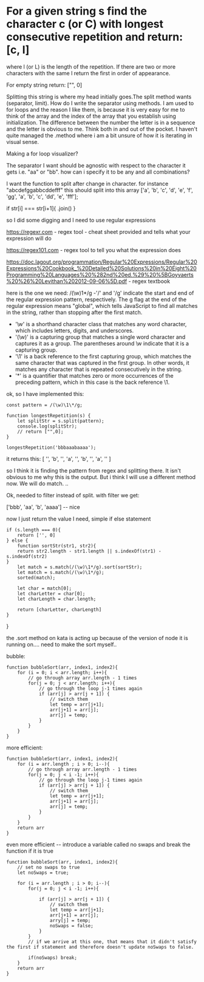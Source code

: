 # For a given string s find the character c (or C) with longest consecutive repetition and return: [c, l]

where l (or L) is the length of the repetition. If there are two or more characters with the same l return the first in order of appearance.

For empty string return: ["", 0]

Splitting this string is where my head initially goes.The split method wants (separator, limit). How do I write the separator using methods. I am used to for loops and the reason I like them, is because it is very easy for me to think of the array and the index of the array that you establish using initialization. The difference between the number the letter is in a sequence and the letter is obvious to me. Think both in and out of the pocket. I haven't quite managed the .method where i am a bit unsure of how it is iterating in visual sense.

Making a for loop visualizer?

The separator I want should be agnostic with respect to the character it gets i.e. "aa" or "bb". how can i specify it to be any and all combinations?

I want the function to split after change in character. for instance
"abcdefggabbcddefff"
this should split into this array
['a', 'b', 'c', 'd', 'e', 'f', 'gg', 'a', 'b', 'c', 'dd', 'e', 'fff'];

if str[i] === str[i+1]{
.join()
}

so I did some digging and I need to use regular expressions

<https://regexr.com> - regex tool - cheat sheet provided and tells what your expression will do

<https://regex101.com> - regex tool to tell you what the expression does

<https://doc.lagout.org/programmation/Regular%20Expressions/Regular%20Expressions%20Cookbook_%20Detailed%20Solutions%20in%20Eight%20Programming%20Languages%20%282nd%20ed.%29%20%5BGoyvaerts%20%26%20Levithan%202012-09-06%5D.pdf> - regex textbook

here is the one we need: /(\w)1\*/g
-'/' and '/g' indicate the start and end of the regular expression pattern, respectively. The g flag at the end of the regular expression means "global", which tells JavaScript to find all matches in the string, rather than stopping after the first match.

- '\w' is a shorthand character class that matches any word character, which includes letters, digits, and underscores.
- '(\w)' is a capturing group that matches a single word character and captures it as a group. The parentheses around \w indicate that it is a capturing group.
- '\1' is a back reference to the first capturing group, which matches the same character that was captured in the first group. In other words, it matches any character that is repeated consecutively in the string.
- '\*' is a quantifier that matches zero or more occurrences of the preceding pattern, which in this case is the back reference \1.

ok, so I have implemented this:

    const pattern = /(\w)\1\*/g;

    function longestRepetition(s) {
        let splitStr = s.split(pattern);
        console.log(splitStr);
        // return ["",0];
    }

    longestRepetition('bbbaaabaaaa');

it returns this:
[
'', 'b', '', 'a',
'', 'b', '', 'a',
''
]

so I think it is finding the pattern from regex and splitting there. It isn't obvious to me why this is the output. But i think I will use a different method now. We will do match. ..

Ok, needed to filter instead of split. with filter we get:

['bbb', 'aa', 'b', 'aaaa'] -- nice

now I just return the value I need, simple if else statement

    if (s.length === 0){
        return ['', 0]
    } else {
        function sortStr(str1, str2){
        return str2.length - str1.length || s.indexOf(str1) - s.indexOf(str2)
    }
        let match = s.match(/(\w)\1*/g).sort(sortStr);
        let match = s.match(/(\w)\1*/g);
        sorted(match);

        let char = match[0];
        let charLetter = char[0];
        let charLength = char.length;

        return [charLetter, charLength]
    }

}

the .sort method on kata is acting up because of the version of node it is running on.... need to make the sort myself..

bubble:

    function bubbleSort(arr, index1, index2){
        for (i = 0; i < arr.length; i++){
            // go through array arr.length - 1 times
            for(j = 0; j < arr.length; i++){
                // go through the loop j-1 times again
                if (arr[j] > arr[j + 1]) {
                    // switch them
                    let temp = arr[j+1];
                    arr[j+1] = arr[j];
                    arr[j] = temp;
                }
            }
        }
    }

more efficient:

    function bubbleSort(arr, index1, index2){
        for (i = arr.length ; i > 0; i--){
            // go through array arr.length - 1 times
            for(j = 0; j < i -1; i++){
                // go through the loop j-1 times again
                if (arr[j] > arr[j + 1]) {
                    // switch them
                    let temp = arr[j+1];
                    arr[j+1] = arr[j];
                    arr[j] = temp;
                }
            }
        }
        return arr
    }

even more efficient -- introduce a variable called no swaps and break the function if it is true

    function bubbleSort(arr, index1, index2){
        // set no swaps to true
        let noSwaps = true;

        for (i = arr.length ; i > 0; i--){
            for(j = 0; j < i -1; i++){

                if (arr[j] > arr[j + 1]) {
                    // switch them
                    let temp = arr[j+1];
                    arr[j+1] = arr[j];
                    arry[j] = temp;
                    noSwaps = false;
                }
            }
            // if we arrive at this one, that means that it didn't satisfy the first if statement and therefore doesn't update noSwaps to false.

            if(noSwaps) break;
        }
        return arr
    }
